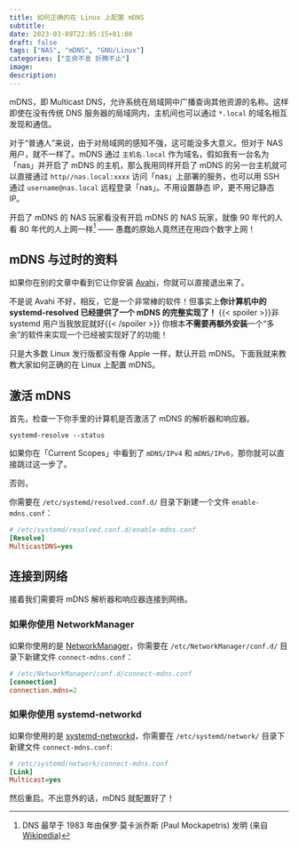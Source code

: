 ```yaml
---
title: 如何正确的在 Linux 上配置 mDNS
subtitle:
date: 2023-03-09T22:05:15+01:00
draft: false
tags: ["NAS", "mDNS", "GNU/Linux"]
categories: ["生命不息 折腾不止"]
image:
description:
---
```


<!--
![](https://mogeko.github.io/blog-images/r/103/)
{{< spoiler >}}{{< /spoiler >}}
&emsp;&emsp;
 -->

mDNS，即 Multicast DNS，允许系统在局域网中广播查询其他资源的名称。这样即使在没有传统 DNS 服务器的局域网内，主机间也可以通过 `*.local` 的域名相互发现和通信。

对于“普通人”来说，由于对局域网的感知不强，这可能没多大意义。但对于 NAS 用户，就不一样了。mDNS 通过 `主机名.local` 作为域名，假如我有一台名为「nas」并开启了 mDNS 的主机，那么我用同样开启了 mDNS 的另一台主机就可以直接通过 `http//nas.local:xxxx` 访问「nas」上部署的服务，也可以用 SSH 通过 `username@nas.local` 远程登录「nas」。不用设置静态 IP，更不用记静态 IP。

开启了 mDNS 的 NAS 玩家看没有开启 mDNS 的 NAS 玩家，就像 90 年代的人看 80 年代的人上网一样[^1] —— 愚蠢的原始人竟然还在用四个数字上网！

## mDNS 与过时的资料

如果你在别的文章中看到它让你安装 [Avahi](http://avahi.org)，你就可以直接退出来了。

不是说 Avahi 不好，相反，它是一个非常棒的软件！但事实上**你计算机中的 systemd-resolved 已经提供了一个 mDNS 的完整实现了！** {{< spoiler >}}非 systemd 用户当我放屁就好{{< /spoiler >}} 你根本**不需要再额外安装**一个“多余”的软件来实现一个已经被实现好了的功能！

只是大多数 Linux 发行版都没有像 Apple 一样，默认开启 mDNS。下面我就来教教大家如何正确的在 Linux 上配置 mDNS。

## 激活 mDNS

首先，检查一下你手里的计算机是否激活了 mDNS 的解析器和响应器。

```shell
systemd-resolve --status
```

如果你在「Current Scopes」中看到了 `mDNS/IPv4` 和 `mDNS/IPv6`，那你就可以直接跳过这一步了。

否则，

你需要在 `/etc/systemd/resolved.conf.d/` 目录下新建一个文件 `enable-mdns.conf`：

```ini
# /etc/systemd/resolved.conf.d/enable-mdns.conf
[Resolve]
MulticastDNS=yes
```

## 连接到网络

接着我们需要将 mDNS 解析器和响应器连接到网络。

### 如果你使用 NetworkManager

如果你使用的是 [NetworkManager](https://www.networkmanager.dev)，你需要在 `/etc/NetworkManager/conf.d/` 目录下新建文件 `connect-mdns.conf`：

```ini
# /etc/NetworkManager/conf.d/connect-mdns.conf
[connection]
connection.mdns=2
```

### 如果你使用 systemd-networkd

如果你使用的是 [systemd-networkd](https://systemd.network/systemd.network.html)，你需要在 `/etc/systemd/network/` 目录下新建文件 `connect-mdns.conf`:

```ini
# /etc/systemd/network/connect-mdns.conf
[Link]
Multicast=yes
```

然后重启。不出意外的话，mDNS 就配置好了！

<!-- footnote -->

[^1]: DNS 最早于 1983 年由保罗·莫卡派乔斯 (Paul Mockapetris) 发明 (来自 [Wikipedia](https://zh.wikipedia.org/wiki/域名系统))
